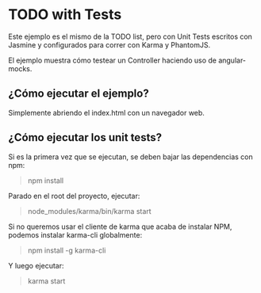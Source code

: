 # TODO with Tests

Este ejemplo es el mismo de la TODO list, pero con Unit Tests escritos con Jasmine y configurados para correr con Karma y PhantomJS.

El ejemplo muestra cómo testear un Controller haciendo uso de angular-mocks.

## ¿Cómo ejecutar el ejemplo?

Simplemente abriendo el index.html con un navegador web.

## ¿Cómo ejecutar los unit tests?

Si es la primera vez que se ejecutan, se deben bajar las dependencias con npm:
> npm install

Parado en el root del proyecto, ejecutar:
> node_modules/karma/bin/karma start

Si no queremos usar el cliente de karma que acaba de instalar NPM, podemos instalar karma-cli globalmente:
> npm install -g karma-cli

Y luego ejecutar:
> karma start
